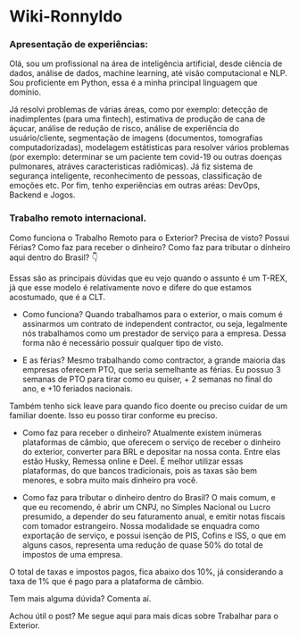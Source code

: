 # Wiki-Ronnyldo

### Apresentação de experiências:

Olá, sou um profissional na área de inteligência artificial, desde ciência de dados, análise de dados, machine learning, até visão computacional e NLP.
Sou proficiente em Python, essa é a minha principal linguagem que domínio.

Já resolvi problemas de várias áreas, como por exemplo: detecção de inadimplentes (para uma fintech), estimativa de produção de cana de áçucar, análise de redução de risco, análise de experiência do usuário/cliente, segmentação de imagens (documentos, tomografias computadorizadas), modelagem estátisticas para resolver vários problemas (por exemplo: determinar se um paciente tem covid-19 ou outras doenças pulmonares, atráves caracteristicas radiômicas). Já fiz sistema de segurança inteligente, reconhecimento de pessoas, classificação de emoções etc. Por fim, tenho experiências em outras aréas: DevOps, Backend e Jogos.

### Trabalho remoto internacional.

Como funciona o Trabalho Remoto para o Exterior? Precisa de visto? Possui Férias? Como faz para receber o dinheiro? Como faz para tributar o dinheiro aqui dentro do Brasil? 👇

Essas são as principais dúvidas que eu vejo quando o assunto é um T-REX, já que esse modelo é relativamente novo e difere do que estamos acostumado, que é a CLT.

- Como funciona?
Quando trabalhamos para o exterior, o mais comum é assinarmos um contrato de independent contractor, ou seja, legalmente nós trabalhamos como um prestador de serviço para a empresa. Dessa forma não é necessário possuir qualquer tipo de visto.

- E as férias?
Mesmo trabalhando como contractor, a grande maioria das empresas oferecem PTO, que seria semelhante as férias. Eu possuo 3 semanas de PTO para tirar como eu quiser, + 2 semanas no final do ano, e +10 feriados nacionais.

Também tenho sick leave para quando fico doente ou preciso cuidar de um familiar doente. Isso eu posso tirar conforme eu preciso.

- Como faz para receber o dinheiro?
Atualmente existem inúmeras plataformas de câmbio, que oferecem o serviço de receber o dinheiro do exterior, converter para BRL e depositar na nossa conta. Entre elas estão Husky, Remessa online e Deel. É melhor utilizar essas plataformas, do que bancos tradicionais, pois as taxas são bem menores, e sobra muito mais dinheiro pra você.

- Como faz para tributar o dinheiro dentro do Brasil?
O mais comum, e que eu recomendo, é abrir um CNPJ, no Simples Nacional ou Lucro presumido, a depender do seu faturamento anual, e emitir notas fiscais com tomador estrangeiro.
Nossa modalidade se enquadra como exportação de serviço, e possui isenção de PIS, Cofins e ISS, o que em alguns casos, representa uma redução de quase 50% do total de impostos de uma empresa.

O total de taxas e impostos pagos, fica abaixo dos 10%, já considerando a taxa de 1% que é pago para a plataforma de câmbio.

Tem mais alguma dúvida? Comenta aí.

Achou útil o post? Me segue aqui para mais dicas sobre Trabalhar para o Exterior. 
